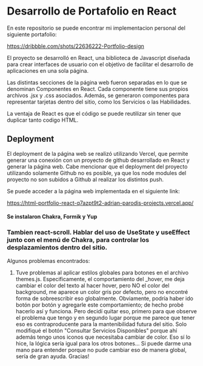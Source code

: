 # Desarrollo de Portafolio en React 

En este repositorio se puede encontrar mi implementacion personal del siguiente portafolio:

https://dribbble.com/shots/22636222-Portfolio-design

El proyecto se desarrolló en React, una biblioteca de Javascript diseñada para crear interfaces de usuario con el objetivo de facilitar el desarrollo de aplicaciones en una sola página.

Las distintas secciones de la página web fueron separadas en lo que se denominan Componentes en React. Cada componente tiene sus propios archivos .jsx y .css asociados. Además, se generaron  componentes para representar tarjetas dentro del sitio, como los Servicios o las Habilidades. 

La ventaja de React es que el código se puede reutilizar sin tener que duplicar tanto codigo HTML. 

## Deployment
El deployment de la página web se realizó utilizando Vercel, que permite generar una conexión con un proyecto de github desarrollado en React y generar la página web. Cabe mencionar que el deployment del proyecto utilizando solamente Github no es posible, ya que los node modules del proyecto no son subidos a Github al realizar los distintos push.

Se puede acceder a la página web implementada en el siguiente link:

https://html-portfolio-react-q7azpt9t2-adrian-parodis-projects.vercel.app/


#### Se instalaron Chakra, Formik y Yup
### Tambien react-scroll. Hablar del uso de UseState y useEffect junto con el menú de Chakra, para controlar los desplazamientos dentro del sitio.


Algunos problemas encontrados:
1) Tuve problemas al aplicar estilos globales para botones en el archivo themes.js. Especificamente, el comportamiento del _hover, me deja cambiar el color del texto al hacer hover, pero NO el color del background, me aparece un color gris por defecto, pero no encontré forma de sobreescribir eso globalmente. Obviamente, podría haber ido botón por botón y agregarle este comportamiento; de hecho probé hacerlo así y funciona. Pero decidí quitar eso, primero para que observe el problema que tengo y en segundo lugar porque me parece que tener eso es contraproducente para la mantenibilidad futura del sitio. 
Solo modifiqué el botón "Consultar Servicios Disponibles" porque ahí además tengo unos iconos que necesitaba cambiar de color. Eso sí lo hice, la lógica sería igual para los otros botones...  Si puede darme una mano para entender porque no pude cambiar eso de manera global, sería de gran ayuda. Gracias!